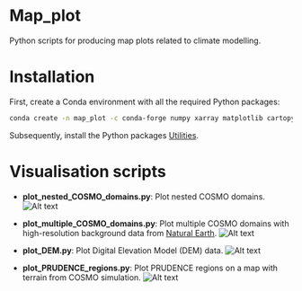 # Map_plot
Python scripts for producing map plots related to climate modelling.

# Installation

First, create a Conda environment with all the required Python packages:

```bash
conda create -n map_plot -c conda-forge numpy xarray matplotlib cartopy pyproj cmcrameri shapely
```

Subsequently, install the Python packages [Utilities](https://github.com/ChristianSteger/Utilities).

# Visualisation scripts

- **plot_nested_COSMO_domains.py**: Plot nested COSMO domains.
![Alt text](https://github.com/ChristianSteger/Media/blob/master/COSMO_nested_domains.png?raw=true "Output example")

- **plot_multiple_COSMO_domains.py**: Plot multiple COSMO domains with high-resolution background data from [Natural Earth](https://www.naturalearthdata.com).
![Alt text](https://github.com/ChristianSteger/Media/blob/master/COSMO_domains_new.png?raw=true "Output example")

- **plot_DEM.py**: Plot Digital Elevation Model (DEM) data.
![Alt text](https://github.com/ChristianSteger/Media/blob/master/DEM_map_plot.png?raw=true "Output example")

- **plot_PRUDENCE_regions.py**: Plot PRUDENCE regions on a map with terrain from COSMO simulation.
![Alt text](https://github.com/ChristianSteger/Media/blob/master/PRUDENCE_regions_map.png?raw=true "Output example")